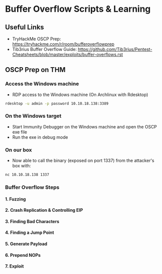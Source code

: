 # Buffer Overflow Scripts & Learning

## Useful Links
- TryHackMe OSCP Prep: <https://tryhackme.com/r/room/bufferoverflowprep>
- Tib3rius Buffer Overflow Guide: <https://github.com/Tib3rius/Pentest-Cheatsheets/blob/master/exploits/buffer-overflows.rst>

## OSCP Prep on THM

### Access the Windows machine
- RDP access to the Windows machine (On Archlinux with Rdesktop)
```sh
rdesktop -u admin -p password 10.10.18.138:3389
```

### On the Windows target
- Start Immunity Debugger on the Windows machine and open the OSCP exe file
- Run the exe in debug mode

### On our box
- Now able to call the binary (exposed on port 1337) from the attacker's box with:
```sh
nc 10.10.18.138 1337
```

### Buffer Overflow Steps

#### 1. Fuzzing
#### 2. Crash Replication & Controlling EIP
#### 3. Finding Bad Characters
#### 4. Finding a Jump Point
#### 5. Generate Payload
#### 6. Prepend NOPs
#### 7. Exploit
